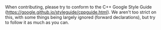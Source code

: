 When contributing, please try to conform to the C++ Google Style Guide (https://google.github.io/styleguide/cppguide.html). We aren't too strict on this, with some things being largely ignored (forward declarations), but try to follow it as much as you can.
